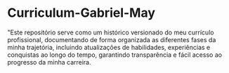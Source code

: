 # Curriculum-Gabriel-May
"Este repositório serve como um histórico versionado do meu currículo profissional, documentando de forma organizada as diferentes fases da minha trajetória, incluindo atualizações de habilidades, experiências e conquistas ao longo do tempo, garantindo transparência e fácil acesso ao progresso da minha carreira.
